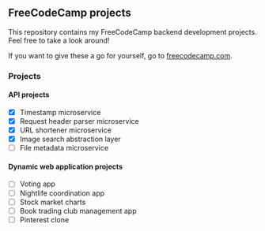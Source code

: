 ## FreeCodeCamp projects

This repository contains my FreeCodeCamp backend development projects.  
Feel free to take a look around!

If you want to give these a go for yourself, go to [freecodecamp.com](https://freecodecamp.com).

### Projects
#### API projects
- [x] Timestamp microservice
- [x] Request header parser microservice
- [x] URL shortener microservice
- [x] Image search abstraction layer
- [ ] File metadata microservice

#### Dynamic web application projects
- [ ] Voting app
- [ ] Nightlife coordination app
- [ ] Stock market charts
- [ ] Book trading club management app
- [ ] Pinterest clone
